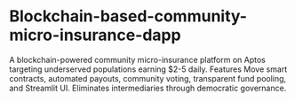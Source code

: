 # Blockchain-based-community-micro-insurance-dapp
A blockchain-powered community micro-insurance platform on Aptos targeting underserved populations earning $2-5 daily. Features Move smart contracts, automated payouts, community voting, transparent fund pooling, and Streamlit UI. Eliminates intermediaries through democratic governance.

